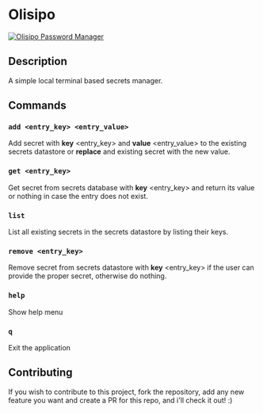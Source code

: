 # Olisipo

[![Olisipo Password Manager](https://github.com/rodrigorar/olisipo/actions/workflows/python-app.yml/badge.svg)](https://github.com/rodrigorar/olisipo/actions/workflows/python-app.yml)

## Description

A simple local terminal based secrets manager.

## Commands

### `add <entry_key> <entry_value>`

Add secret with **key** \<entry_key\> and **value** \<entry_value\> to the
existing secrets datastore or **replace** and existing secret with the new value. 

### `get <entry_key>`

Get secret from secrets database with **key** \<entry_key\> and return its
value or nothing in case the entry does not exist. 

### `list`

List all existing secrets in the secrets datastore by listing their keys. 

### `remove <entry_key>`

Remove secret from secrets datastore with **key** \<entry_key\> if the user can
provide the proper secret, otherwise do nothing. 

### `help`

Show help menu

### `q`

Exit the application

## Contributing

If you wish to contribute to this project, fork the repository, add any new feature 
you want and create a PR for this repo, and i'll check it out! :) 
